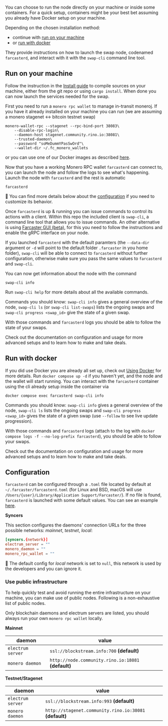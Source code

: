 You can choose to run the node directly on your machine or inside some containers. For a quick setup, containers might be your best bet assuming you already have Docker setup on your machine.

Depending on the chosen installation method:

- continue with [run on your machine](#run-on-your-machine)
- or [run with docker](#run-with-docker)

They provide instructions on how to launch the swap node, codenamed `farcasterd`, and interact with it with the `swap-cli` command line tool.

## Run on your machine

Follow the instruction in the [Install guide](./Install-guide) to compile sources on your machine, either from the git repo or using `cargo install`. When done you can now launch the services needed for the swap.

First you need to run a `monero rpc wallet` to manage in-transit moneroj. If you have it already installed on your machine you can run (we are assuming a monero stagenet <-> bitcoin testnet swap)

```
monero-wallet-rpc --stagenet --rpc-bind-port 38083\
    --disable-rpc-login\
    --daemon-host stagenet.community.rino.io:38081\
    --trusted-daemon\
    --password "soMeDummYPasSwOrd"\
    --wallet-dir ~/.fc_monero_wallets
```

or you can use one of our Docker images as described [here](./Using-Docker#run-the-monero-rpc-wallet).

Now that you have a working Monero RPC wallet `farcasterd` can connect to, you can launch the node and follow the logs to see what's happening. Launch the node with `farcasterd` and the rest is automatic

```
farcasterd
```

:mag_right: You can find more details below about the [configuration](#configuration) if you need to customize its behavior.

Once `farcasterd` is up & running you can issue commands to control its actions with a client. Within this repo the included client is `swap-cli`, a command line tool that allows you to issue commands. An other alternative is using [Farcaster GUI (beta)](https://github.com/farcaster-project/farcaster-gui), for this you need to follow the instructions and enable the gRPC interface on your node.

If you launched `farcasterd` with the default paramters (the `--data-dir` argument or `-d` will point to the default folder `.farcaster` in you home folder), `swap-cli` will be able to connect to `farcasterd` without further configuration, otherwise make sure you pass the same values to `farcasterd` and `swap-cli`.

You can now get information about the node with the command

```
swap-cli info
```

Run `swap-cli help` for more details about all the available commands.

Commands you should know: `swap-cli info` gives a general overview of the node, `swap-cli ls` (or `swap-cli list-swaps`) lists the ongoing swaps and `swap-cli progress <swap_id>` give the state of a given swap.

With those commands and `farcasterd` logs you should be able to follow the state of your swaps.

Check out the documentation on configuration and usage for more advanced setups and to learn how to make and take deals.

## Run with docker

If you did use Docker you are already all set up, check out [Using Docker](./Using-Docker) for more details. Run `docker compose up -d` if you haven't yet, and the node and the wallet will start running. You can interact with the `farcasterd` container using the cli already setup inside the container via

```
docker compose exec farcasterd swap-cli info
```

Commands you should know: `swap-cli info` gives a general overview of the node, `swap-cli ls` lists the ongoing swaps and `swap-cli progress <swap_id>` gives the state of a given swap (use `--follow` to see live update progression).

With those commands and `farcasterd` logs (attach to the log with `docker compose logs -f --no-log-prefix farcasterd`), you should be able to follow your swaps.

Check out the documentation on configuration and usage for more advanced setups and to learn how to make and take deals.

## Configuration

`farcasterd` can be configured through a `.toml` file located by default at `~/.farcaster/farcasterd.toml` (for Linux and BSD, macOS will use `/Users/{user}/Library/Application Support/Farcaster/`). If no file is found, `farcasterd` is launched with some default values. You can see an example [here](https://github.com/farcaster-project/farcaster-node/blob/main/farcasterd.toml).

**Syncers**

This section configures the daemons' connection URLs for the three possible networks: _mainnet_, _testnet_, _local_:

```toml
[syncers.{network}]
electrum_server = ""
monero_daemon = ""
monero_rpc_wallet = ""
```

:mag_right: The default config for _local_ network is set to `null`, this network is used by the developers and you can ignore it.

### Use public infrastructure

To help quickly test and avoid running the entire infrastructure on your machine, you can make use of public nodes. Following is a non-exhaustive list of public nodes.

Only blockchain daemons and electrum servers are listed, you should always run your own `monero rpc wallet` locally.

**Mainnet**

| daemon            | value                                                |
| ----------------- | ---------------------------------------------------- |
| `electrum server` | `ssl://blockstream.info:700` **(default)**           |
| `monero daemon`   | `http://node.community.rino.io:18081` **(default)**  |

**Testnet/Stagenet**

| daemon            | value                                                   |
| ----------------- | ------------------------------------------------------- |
| `electrum server` | `ssl://blockstream.info:993` **(default)**              |
| `monero daemon`   | `http://stagenet.community.rino.io:38081` **(default)** |

